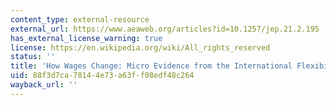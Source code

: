 ```yaml
---
content_type: external-resource
external_url: https://www.aeaweb.org/articles?id=10.1257/jep.21.2.195
has_external_license_warning: true
license: https://en.wikipedia.org/wiki/All_rights_reserved
status: ''
title: 'How Wages Change: Micro Evidence from the International Flexibility Project'
uid: 88f3d7ca-7814-4e73-a63f-f08edf48c264
wayback_url: ''
---
```

